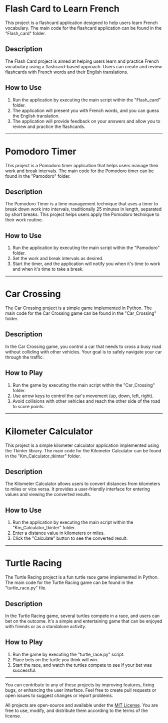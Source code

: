 # Flash Card to Learn French

This project is a flashcard application designed to help users learn French vocabulary. The main code for the flashcard application can be found in the "Flash_card" folder.

## Description

The Flash Card project is aimed at helping users learn and practice French vocabulary using a flashcard-based approach. Users can create and review flashcards with French words and their English translations.

## How to Use

1. Run the application by executing the main script within the "Flash_card" folder.
2. The application will present you with French words, and you can guess the English translation.
3. The application will provide feedback on your answers and allow you to review and practice the flashcards.

---

# Pomodoro Timer

This project is a Pomodoro timer application that helps users manage their work and break intervals. The main code for the Pomodoro timer can be found in the "Pamodoro" folder.

## Description

The Pomodoro Timer is a time management technique that uses a timer to break down work into intervals, traditionally 25 minutes in length, separated by short breaks. This project helps users apply the Pomodoro technique to their work routine.

## How to Use

1. Run the application by executing the main script within the "Pamodoro" folder.
2. Set the work and break intervals as desired.
3. Start the timer, and the application will notify you when it's time to work and when it's time to take a break.

---

# Car Crossing

The Car Crossing project is a simple game implemented in Python. The main code for the Car Crossing game can be found in the "Car_Crossing" folder.

## Description

In the Car Crossing game, you control a car that needs to cross a busy road without colliding with other vehicles. Your goal is to safely navigate your car through the traffic.

## How to Play

1. Run the game by executing the main script within the "Car_Crossing" folder.
2. Use arrow keys to control the car's movement (up, down, left, right).
3. Avoid collisions with other vehicles and reach the other side of the road to score points.

---

# Kilometer Calculator

This project is a simple kilometer calculator application implemented using the Tkinter library. The main code for the Kilometer Calculator can be found in the "Km_Calculator_tkinter" folder.

## Description

The Kilometer Calculator allows users to convert distances from kilometers to miles or vice versa. It provides a user-friendly interface for entering values and viewing the converted results.

## How to Use

1. Run the application by executing the main script within the "Km_Calculator_tkinter" folder.
2. Enter a distance value in kilometers or miles.
3. Click the "Calculate" button to see the converted result.

---

# Turtle Racing

The Turtle Racing project is a fun turtle race game implemented in Python. The main code for the Turtle Racing game can be found in the "turtle_race.py" file.

## Description

In the Turtle Racing game, several turtles compete in a race, and users can bet on the outcome. It's a simple and entertaining game that can be enjoyed with friends or as a standalone activity.

## How to Play

1. Run the game by executing the "turtle_race.py" script.
2. Place bets on the turtle you think will win.
3. Start the race, and watch the turtles compete to see if your bet was successful.

---

You can contribute to any of these projects by improving features, fixing bugs, or enhancing the user interface. Feel free to create pull requests or open issues to suggest changes or report problems.

All projects are open-source and available under the [MIT License](LICENSE). You are free to use, modify, and distribute them according to the terms of the license.
